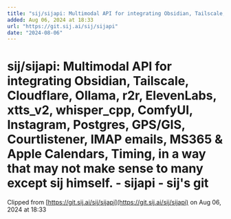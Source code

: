 ```yaml
---
title: "sij/sijapi: Multimodal API for integrating Obsidian, Tailscale, Cloudflare, Ollama, r2r, ElevenLabs, xtts_v2, whisper_cpp, ComfyUI, Instagram, Postgres, GPS/GIS, Courtlistener, IMAP emails, MS365 & Apple Calendars, Timing, in a way that may not make sense to many except sij himself. - sijapi - sij's git"
added: Aug 06, 2024 at 18:33
url: "https://git.sij.ai/sij/sijapi"
date: "2024-08-06"
---
```


# sij/sijapi: Multimodal API for integrating Obsidian, Tailscale, Cloudflare, Ollama, r2r, ElevenLabs, xtts_v2, whisper_cpp, ComfyUI, Instagram, Postgres, GPS/GIS, Courtlistener, IMAP emails, MS365 & Apple Calendars, Timing, in a way that may not make sense to many except sij himself. - sijapi - sij's git

Clipped from [https://git.sij.ai/sij/sijapi](https://git.sij.ai/sij/sijapi) on Aug 06, 2024 at 18:33

